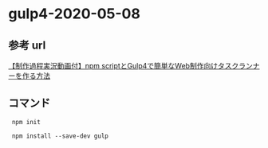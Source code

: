 # gulp4-2020-05-08

## 参考 url

[【制作過程実況動画付】npm scriptとGulp4で簡単なWeb制作向けタスクランナーを作る方法](https://olein-design.com/blog/build-task-runner-for-web-developing)


## コマンド

```
 npm init

 npm install --save-dev gulp